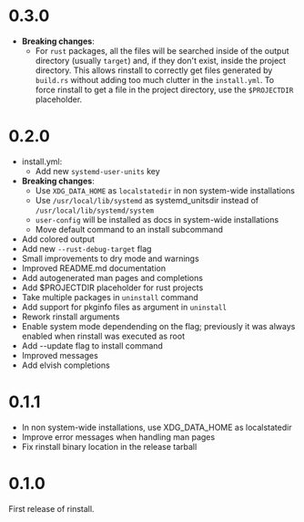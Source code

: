 # 0.3.0
* **Breaking changes**:
  + For `rust` packages, all the files will be searched inside of the output
    directory (usually `target`) and, if they don't exist, inside the project
    directory. This allows rinstall to correctly get files generated by
    `build.rs` without adding too much clutter in the `install.yml`.
    To force rinstall to get a file in the project directory, use the
    `$PROJECTDIR` placeholder.

# 0.2.0

* install.yml:
  + Add new `systemd-user-units` key
* **Breaking changes**:
  + Use `XDG_DATA_HOME` as `localstatedir` in non system-wide installations
  + Use `/usr/local/lib/systemd` as systemd_unitsdir instead of
    `/usr/local/lib/systemd/system`
  + `user-config` will be installed as docs in system-wide installations
  + Move default command to an install subcommand
* Add colored output
* Add new `--rust-debug-target` flag
* Small improvements to dry mode and warnings
* Improved README.md documentation
* Add autogenerated man pages and completions
* Add $PROJECTDIR placeholder for rust projects
* Take multiple packages in `uninstall` command
* Add support for pkginfo files as argument in `uninstall`
* Rework rinstall arguments
* Enable system mode dependending on the flag; previously it was
  always enabled when rinstall was executed as root
* Add --update flag to install command
* Improved messages
* Add elvish completions

# 0.1.1

* In non system-wide installations, use XDG_DATA_HOME as localstatedir
* Improve error messages when handling man pages
* Fix rinstall binary location in the release tarball

# 0.1.0

First release of rinstall.
